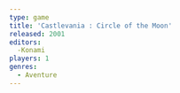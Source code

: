 ```yaml
---
type: game
title: 'Castlevania : Circle of the Moon'
released: 2001
editors: 
  -Konami
players: 1
genres:
  - Aventure
---
```

